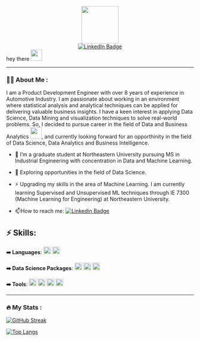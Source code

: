 <div id="header" align="center">
  <img src="https://media.giphy.com/media/M9gbBd9nbDrOTu1Mqx/giphy.gif" width="100"/>
  <div id="badges">
  <a href="https://www.linkedin.com/in/karthikpanghat/">
    <img src="https://img.shields.io/badge/LinkedIn-blue?style=for-the-badge&logo=linkedin&logoColor=white" alt="LinkedIn Badge"/>
  </a>
</div> 
  <img src="https://komarev.com/ghpvc/?username=kpanghat&style=flat-square&color=blue" alt=""/>
</div>
        </h1>
        hey there
        <img src="https://media.giphy.com/media/hvRJCLFzcasrR4ia7z/giphy.gif" width="30px"/>
        </h1>
</div>


---

### :man_technologist: About Me :

I am a Product Development Engineer with over 8 years of experience in Automotive Industry. I am passionate about working in an environment where statistical analysis and analytical techniques can be applied for delivering valuable business insights. I have a keen interest in applying Data Science, Data Mining and visualization techniques to solve real-world problems. So, I decided to pursue career in the field  of Data and Business Analytics <img src="https://media.giphy.com/media/WUlplcMpOCEmTGBtBW/giphy.gif" width="30">, and currently looking forward for an opporthinity in the field of Data Science, Data Analytics and Business Intelligence.

- :telescope: I’m a graduate student at Northeastern University pursuing MS in Industrial Engineering with concentration in Data and Machine Learning.

- :seedling: Exploring opportunities in the field of Data Science.

- :zap: Upgrading my skills in the area of Machine Learning. I am currently learning Supervised and Unsupervised ML techniques through IE 7300 (Machine Learning for Engineering) at Northeastern University. 

- :mailbox:How to reach me: [![Linkedin Badge](https://img.shields.io/badge/-karthikpanghat-blue?style=flat&logo=Linkedin&logoColor=white)](https://www.linkedin.com/in/karthikpanghat/)


## ⚡ Skills:
**➡️ Languages**: <img src="https://img.shields.io/badge/-Python-black?style=flat-square&logo=Python" height=20></a>
<img src="https://img.shields.io/badge/R-276DC3?style=for-the-badge&logo=r&logoColor=white" height=20></a>

**➡️ Data Science Packages**: <img src="https://img.shields.io/badge/Numpy-777BB4?style=for-the-badge&logo=numpy&logoColor=white" height=20></a>
<img src="https://img.shields.io/badge/Pandas-2C2D72?style=for-the-badge&logo=pandas&logoColor=white" height=20></a>
<img src="https://img.shields.io/badge/scikit_learn-F7931E?style=for-the-badge&logo=scikit-learn&logoColor=white" height=20></a>

**➡️ Tools**: <img src="https://img.shields.io/badge/-Git-black?style=flat-square&logo=git" height=20></a>
<img src="https://img.shields.io/badge/-GitHub-181717?style=flat-square&logo=github" height=20></a>
<img src="https://img.shields.io/badge/-Jupyter-blue?style=flat-square&logo=jupyter" height=20></a>
<img src="https://img.shields.io/badge/-Visual%20Studio%20Code-blue?style=flat-square&logo=visualstudiocode" height=20></a>

---

### :fire: My Stats :

[![GitHub Streak](http://github-readme-streak-stats.herokuapp.com?user=kpanghat&theme=dark&background=000000)](https://git.io/streak-stats)

[![Top Langs](https://github-readme-stats.vercel.app/api/top-langs/?username=kpanghat&layout=compact&theme=vision-friendly-dark)](https://github.com/anuraghazra/github-readme-stats)

<!--
**kpanghat/kpanghat** is a ✨ _special_ ✨ repository because its `README.md` (this file) appears on your GitHub profile.

Here are some ideas to get you started:

- 🔭 I’m currently working on ...
- 🌱 I’m currently learning ...
- 👯 I’m looking to collaborate on ...
- 🤔 I’m looking for help with ...
- 💬 Ask me about ...
- 📫 How to reach me: ...
- 😄 Pronouns: ...
- ⚡ Fun fact: ...
--
